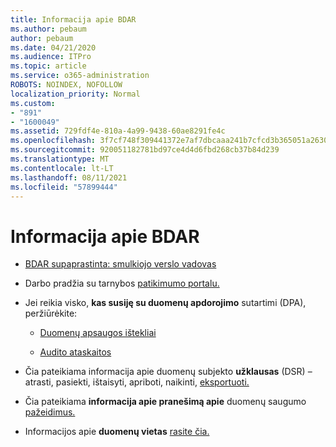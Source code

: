 ```yaml
---
title: Informacija apie BDAR
ms.author: pebaum
author: pebaum
ms.date: 04/21/2020
ms.audience: ITPro
ms.topic: article
ms.service: o365-administration
ROBOTS: NOINDEX, NOFOLLOW
localization_priority: Normal
ms.custom:
- "891"
- "1600049"
ms.assetid: 729fdf4e-810a-4a99-9438-60ae8291fe4c
ms.openlocfilehash: 3f7cf748f309441372e7af7dbcaaa241b7cfcd3b365051a2630ca38fa4c1d11c
ms.sourcegitcommit: 920051182781bd97ce4d4d6fbd268cb37b84d239
ms.translationtype: MT
ms.contentlocale: lt-LT
ms.lasthandoff: 08/11/2021
ms.locfileid: "57899444"
---
```

# <a name="information-about-gdpr"></a>Informacija apie BDAR

- [BDAR supaprastinta: smulkiojo verslo vadovas](https://docs.microsoft.com/microsoft-365/admin/security-and-compliance/gdpr-compliance)

- Darbo pradžia su tarnybos [patikimumo portalu.](https://servicetrust.microsoft.com/ViewPage/GDPRGetStarted)

- Jei reikia visko, **kas susiję su duomenų apdorojimo** sutartimi (DPA), peržiūrėkite:

  - [Duomenų apsaugos ištekliai](https://servicetrust.microsoft.com/ViewPage/TrustDocuments)

  - [Audito ataskaitos](https://servicetrust.microsoft.com/ViewPage/MSComplianceGuide)

- Čia pateikiama informacija apie duomenų subjekto **užklausas** (DSR) – atrasti, pasiekti, ištaisyti, apriboti, naikinti, [eksportuoti.](https://docs.microsoft.com/microsoft-365/compliance/gdpr-dsr-office365)

- Čia pateikiama **informacija apie pranešimą apie** duomenų saugumo [pažeidimus.](https://servicetrust.microsoft.com/ViewPage/GDPRBreach)

- Informacijos apie **duomenų vietas** [rasite čia.](https://products.office.com/where-is-your-data-located?ms.officeurl=datamaps&amp;geo=All#All)
